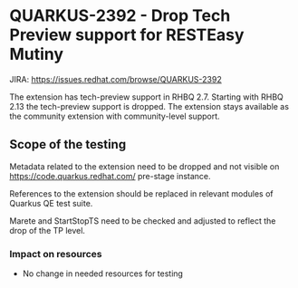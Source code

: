 # QUARKUS-2392 - Drop Tech Preview support for RESTEasy Mutiny

JIRA: https://issues.redhat.com/browse/QUARKUS-2392

The extension has tech-preview support in RHBQ 2.7. Starting with RHBQ 2.13 the tech-preview support is dropped.
The extension stays available as the community extension with community-level support.

## Scope of the testing

Metadata related to the extension need to be dropped and not visible on https://code.quarkus.redhat.com/ pre-stage instance.

References to the extension should be replaced in relevant modules of Quarkus QE test suite.

Marete and StartStopTS need to be checked and adjusted to reflect the drop of the TP level.

### Impact on resources
- No change in needed resources for testing
